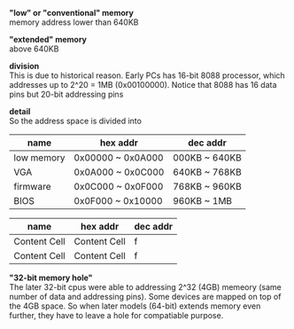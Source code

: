 **"low" or "conventional" memory**  
memory address lower than 640KB

**"extended" memory**  
above 640KB

**division**  
This is due to historical reason. Early PCs has 16-bit 8088 processor, which addresses up to 2^20 = 1MB (0x00100000). Notice that 8088 has 16 data pins but 20-bit addressing pins

**detail**  
So the address space is divided into

| name | hex addr | dec addr |
| --- | --- | --- |
| low memory   | 0x00000 ~ 0x0A000  | 000KB ~ 640KB   |
| VGA 	       | 0x0A000 ~ 0x0C000   | 640KB ~ 768KB   |
| firmware     | 0x0C000 ~ 0x0F000  | 768KB ~ 960KB   |
| BIOS	       | 0x0F000 ~ 0x10000   | 960KB ~ 1MB     |

| name  | hex addr | dec addr |
| ------------- | ------------- | ---- |
| Content Cell  | Content Cell  | f |
| Content Cell  | Content Cell  | f |

**"32-bit memory hole"**  
The later 32-bit cpus were able to addressing 2^32 (4GB) memeory (same number of data and addressing pins). Some devices are mapped on top of the 4GB space. So when later models (64-bit) extends memory even further, they have to leave a hole for compatiable purpose.
